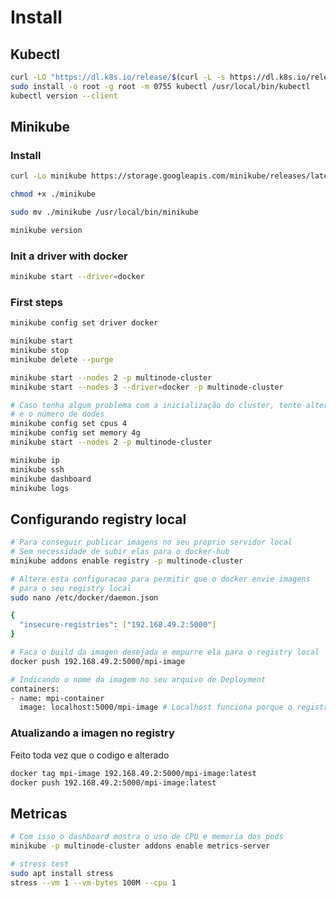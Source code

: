 # Install

## Kubectl

```bash
curl -LO "https://dl.k8s.io/release/$(curl -L -s https://dl.k8s.io/release/stable.txt)/bin/linux/amd64/kubectl"
sudo install -o root -g root -m 0755 kubectl /usr/local/bin/kubectl
kubectl version --client
```

## Minikube

### Install

```bash
curl -Lo minikube https://storage.googleapis.com/minikube/releases/latest/minikube-linux-amd64

chmod +x ./minikube

sudo mv ./minikube /usr/local/bin/minikube

minikube version
```

### Init a driver with docker

```bash
minikube start --driver=docker
```

### First steps

```bash
minikube config set driver docker 

minikube start
minikube stop
minikube delete --purge

minikube start --nodes 2 -p multinode-cluster
minikube start --nodes 3 --driver=docker -p multinode-cluster

# Caso tenha algum problema com a inicialização do cluster, tente alterar a quantia de recursos de cada pod
# e o número de dodes
minikube config set cpus 4
minikube config set memory 4g
minikube start --nodes 2 -p multinode-cluster
```

```bash
minikube ip
minikube ssh
minikube dashboard
minikube logs
```

## Configurando registry local

```bash
# Para conseguir publicar imagens no seu proprio servidor local
# Sem necessidade de subir elas para o docker-hub
minikube addons enable registry -p multinode-cluster
```

```bash
# Altere esta configuracao para permitir que o docker envie imagens
# para o seu registry local
sudo nano /etc/docker/daemon.json

{
  "insecure-registries": ["192.168.49.2:5000"]
}
```

```bash
# Faca o build da imagen desejada e empurre ela para o registry local
docker push 192.168.49.2:5000/mpi-image
```

```bash
# Indicando o nome da imagem no seu arquivo de Deployment
containers:
- name: mpi-container
  image: localhost:5000/mpi-image # Localhost funciona porque o registry do minicube é local
```

### Atualizando a imagen no registry

Feito toda vez que o codigo e alterado

```bash
docker tag mpi-image 192.168.49.2:5000/mpi-image:latest
docker push 192.168.49.2:5000/mpi-image:latest
```

## Metricas

```bash
# Com isso o dashboard mostra o uso de CPU e memoria dos pods
minikube -p multinode-cluster addons enable metrics-server
```

```bash
# stress test
sudo apt install stress
stress --vm 1 --vm-bytes 100M --cpu 1
```

